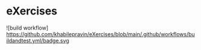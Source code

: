 # eXercises

![build workflow] https://github.com/khabilepravin/eXercises/blob/main/.github/workflows/buildandtest.yml/badge.svg
